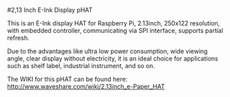 <!--
---
name: 2.13inch e-Paper pHAT
class: board
type: display
formfactor: pHAT
manufacturer: WaveShare
description: an E-Ink display pHAT for with embedded controller, communicating via SPI interface.
url: https://www.waveshare.com/product/2.13inch-e-paper-hat.htm
buy: https://www.waveshare.com/product/2.13inch-e-paper-hat.htm
image: 'waveshare213eink.png'
pincount: 40
eeprom: no
power:
  '1':
ground:
  '39':
pin:
  '11':
    name: RST
  '19':
    name: DIN
   '23':
    name: CLK
    '23':
    name: CLK
    '18':
    name: BUSY
    '22':
    name: DC
    '24':
    name: CS

-->
#2,13 Inch E-Ink Display pHAT

This is an E-Ink display HAT for Raspberry Pi, 2.13inch, 250x122 resolution, with embedded controller, communicating via SPI interface, supports partial refresh.

Due to the advantages like ultra low power consumption, wide viewing angle, clear display without electricity, it is an ideal choice for applications such as shelf label, industrial instrument, and so on.

The WIKI for this pHAT can be found here: http://www.waveshare.com/wiki/2.13inch_e-Paper_HAT
